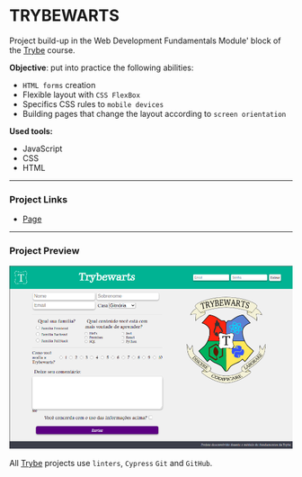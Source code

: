 # TRYBEWARTS

Project build-up in the Web Development Fundamentals Module' block of the [Trybe](https://www.betrybe.com/) course.

**Objective**: put into practice the following abilities:
* `HTML forms` creation
* Flexible layout with `CSS FlexBox`
* Specifics CSS rules to `mobile devices`
* Building pages that change the layout according to `screen orientation`

**Used tools:**
* JavaScript
* CSS
* HTML

---

### Project Links
* [Page](https://queite.github.io/LearningProjects/Trybewarts/index.html)

---

### Project Preview
<img src="./images/trybewarts2.png" width="800" />

All [Trybe](https://www.betrybe.com/) projects use `linters`, `Cypress` `Git` and `GitHub`.
